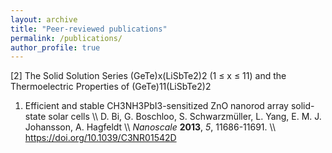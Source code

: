 ```yaml
---
layout: archive
title: "Peer-reviewed publications"
permalink: /publications/
author_profile: true 
---
```


[2] The Solid Solution Series (GeTe)x(LiSbTe2)2 (1 ≤ x ≤ 11) and the Thermoelectric Properties of (GeTe)11(LiSbTe2)2

<ol>
<li>
<p>
Efficient and stable CH3NH3PbI3-sensitized ZnO nanorod array solid-state solar cells \\
D. Bi, G. Boschloo, S. Schwarzmüller, L. Yang, E. M. J. Johansson, A. Hagfeldt \\
<i>Nanoscale</i> <b>2013</b>, <i>5</i>, 11686-11691. \\
<a href="https://doi.org/10.1039/C3NR01542D">https://doi.org/10.1039/C3NR01542D</a> 
</p>
</li>
</ol>




